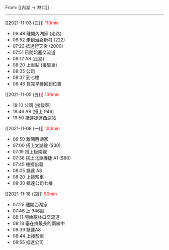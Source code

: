 From: [[內湖 → 林口]]

---

[[2021-11-03 (三)]] <span style="color: red">110min</span>
- 06:48 離開內湖家 (走路)
- 06:52 走到治磐新村 (222)
- 07:23 抵達行天宮 (2000)
- 07:51 已開始塞交流道
- 08:12 A8 (走路)
- 08:20 上車點 (接駁車)
- 08:35 公司
- 08:37 到七樓
- 08:46 買完早餐回到位置

[[2021-11-05 (五)]] <span style="color: red">100min</span>
- 18:10 公司 (接駁車)
- 18:46 A8 (搭上 946)
- 19:50 抵達捷運西湖站

[[2021-11-08 (一)]] <span style="color: red">100min</span>
- 06:50 離開西湖家
- 07:00 搭上文湖線 (\$30)
- 07:19 搭上板南線
- 07:36 搭上北車機捷 A1 (\$80)
- 07:45 機捷出發
- 08:05 抵達 A8
- 08:20 上接駁車
- 08:30 抵達公司七樓

[[2021-11-18 (四)]] <span style="color: red">90min</span>
- 07:25 離開西湖家
- 07:46 上 946副
- 08:11 開始塞林口交流道
- 08:18 塞在排最長的兩線中
- 08:39 抵達A8
- 08:44 上接駁車
- 08:55 抵達公司